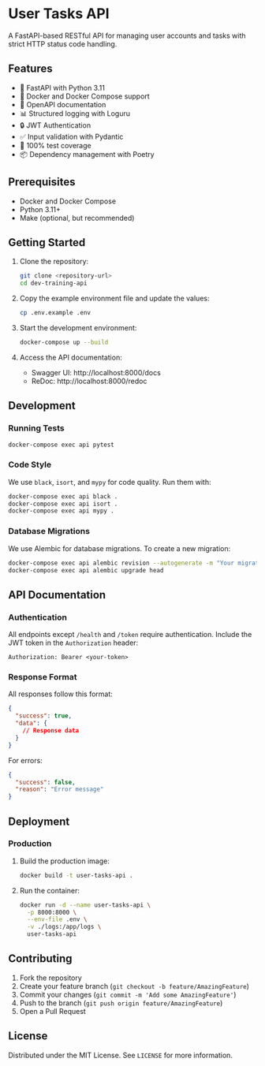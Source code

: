 # User Tasks API

A FastAPI-based RESTful API for managing user accounts and tasks with strict HTTP status code handling.

## Features

- 🚀 FastAPI with Python 3.11
- 🐳 Docker and Docker Compose support
- 📝 OpenAPI documentation
- 📊 Structured logging with Loguru
- 🔒 JWT Authentication
- ✅ Input validation with Pydantic
- 🧪 100% test coverage
- 📦 Dependency management with Poetry

## Prerequisites

- Docker and Docker Compose
- Python 3.11+
- Make (optional, but recommended)

## Getting Started

1. Clone the repository:
   ```bash
   git clone <repository-url>
   cd dev-training-api
   ```

2. Copy the example environment file and update the values:
   ```bash
   cp .env.example .env
   ```

3. Start the development environment:
   ```bash
   docker-compose up --build
   ```

4. Access the API documentation:
   - Swagger UI: http://localhost:8000/docs
   - ReDoc: http://localhost:8000/redoc

## Development

### Running Tests

```bash
docker-compose exec api pytest
```

### Code Style

We use `black`, `isort`, and `mypy` for code quality. Run them with:

```bash
docker-compose exec api black .
docker-compose exec api isort .
docker-compose exec api mypy .
```

### Database Migrations

We use Alembic for database migrations. To create a new migration:

```bash
docker-compose exec api alembic revision --autogenerate -m "Your migration message"
docker-compose exec api alembic upgrade head
```

## API Documentation

### Authentication

All endpoints except `/health` and `/token` require authentication. Include the JWT token in the `Authorization` header:

```
Authorization: Bearer <your-token>
```

### Response Format

All responses follow this format:

```json
{
  "success": true,
  "data": {
    // Response data
  }
}
```

For errors:

```json
{
  "success": false,
  "reason": "Error message"
}
```

## Deployment

### Production

1. Build the production image:
   ```bash
   docker build -t user-tasks-api .
   ```

2. Run the container:
   ```bash
   docker run -d --name user-tasks-api \
     -p 8000:8000 \
     --env-file .env \
     -v ./logs:/app/logs \
     user-tasks-api
   ```

## Contributing

1. Fork the repository
2. Create your feature branch (`git checkout -b feature/AmazingFeature`)
3. Commit your changes (`git commit -m 'Add some AmazingFeature'`)
4. Push to the branch (`git push origin feature/AmazingFeature`)
5. Open a Pull Request

## License

Distributed under the MIT License. See `LICENSE` for more information.
